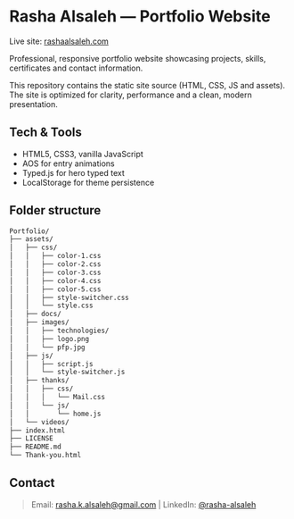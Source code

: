 # Rasha Alsaleh — Portfolio Website

Live site: [rashaalsaleh.com](https://rashaalsaleh.com)

Professional, responsive portfolio website showcasing projects, skills, certificates and contact information.

This repository contains the static site source (HTML, CSS, JS and assets). The site is optimized for clarity, performance and a clean, modern presentation.

## Tech & Tools

- HTML5, CSS3, vanilla JavaScript
- AOS for entry animations
- Typed.js for hero typed text
- LocalStorage for theme persistence

## Folder structure 

```bash
Portfolio/
├── assets/
│	├── css/
│	│   ├── color-1.css
│	│   ├── color-2.css
│	│   ├── color-3.css
│	│   ├── color-4.css
│	│   ├── color-5.css
│	│   ├── style-switcher.css
│	│   └── style.css
│	├── docs/
│	├── images/
│	│   ├── technologies/
│	│   ├── logo.png
│	│   └── pfp.jpg
│	├── js/
│	│   ├── script.js
│	│   └── style-switcher.js
│	├── thanks/
│	│   ├── css/
│	│   │   └── Mail.css
│	│   └── js/
│	│       └── home.js
│	└── videos/
├── index.html
├── LICENSE
├── README.md
└── Thank-you.html
```


## Contact

> Email: [rasha.k.alsaleh@gmail.com](mailto:rasha.k.alsaleh@gmail.com) | LinkedIn: [@rasha-alsaleh](https://www.linkedin.com/in/rasha-alsaleh/) <br>